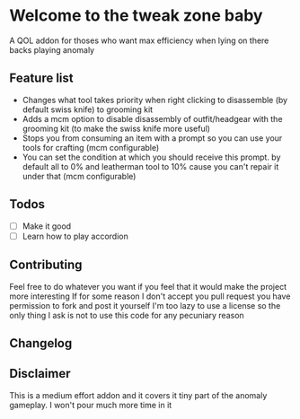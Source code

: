 # Welcome to the tweak zone baby

A QOL addon for thoses who want max efficiency when lying on there backs playing anomaly

## Feature list
* Changes what tool takes priority when right clicking to disassemble (by default swiss knife) to grooming kit
* Adds a mcm option to disable disassembly of outfit/headgear with the grooming kit (to make the swiss knife more useful)
* Stops you from consuming an item with a prompt so you can use your tools for crafting (mcm configurable)
* You can set the condition at which you should receive this prompt. by default all to 0% and leatherman tool to 10% cause you can't repair it under that (mcm configurable)

## Todos
- [ ] Make it good
- [ ] Learn how to play accordion

## Contributing
Feel free to do whatever you want if you feel that it would make the project more interesting
If for some reason I don't accept you pull request you have permission to fork and post it yourself
I'm too lazy to use a license so the only thing I ask is not to use this code for any pecuniary reason

## Changelog

## Disclaimer
This is a medium effort addon and it covers it tiny part of the anomaly gameplay.
I won't pour much more time in it


